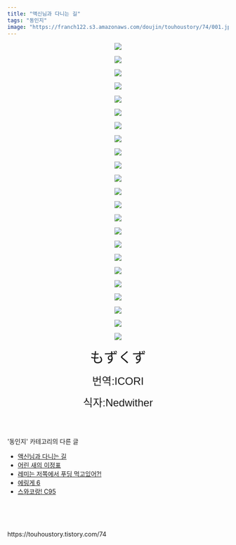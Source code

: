 ```yaml
---
title: "액신님과 다니는 길"
tags: "동인지"
image: "https://franch122.s3.amazonaws.com/doujin/touhoustory/74/001.jpg"
---
```

<div class="article">
<div class="article">
<p style="text-align: center; clear: none; float: none;"><span class="imageblock" style="display:inline-block;width:960px;;height:auto;max-width:100%"><span data-lightbox="lightbox" data-url="https://t1.daumcdn.net/cfile/tistory/999F85355C96787D06?download"><img src="{{ site.imgserver4 }}/touhoustory/74/001.jpg"/></span></span></p><p style="text-align: center; clear: none; float: none;"><span class="imageblock" style="display:inline-block;width:960px;;height:auto;max-width:100%"><span data-lightbox="lightbox" data-url="https://t1.daumcdn.net/cfile/tistory/99AD34355C96787F04?download"><img src="{{ site.imgserver4 }}/touhoustory/74/002.jpg"/></span></span></p><p style="text-align: center; clear: none; float: none;"><span class="imageblock" style="display:inline-block;width:960px;;height:auto;max-width:100%"><span data-lightbox="lightbox" data-url="https://t1.daumcdn.net/cfile/tistory/999FFF355C96788005?download"><img src="{{ site.imgserver4 }}/touhoustory/74/003.jpg"/></span></span></p><p style="text-align: center; clear: none; float: none;"><span class="imageblock" style="display:inline-block;width:960px;;height:auto;max-width:100%"><span data-lightbox="lightbox" data-url="https://t1.daumcdn.net/cfile/tistory/99A00D355C96788205?download"><img src="{{ site.imgserver4 }}/touhoustory/74/004.jpg"/></span></span></p><p style="text-align: center; clear: none; float: none;"><span class="imageblock" style="display:inline-block;width:960px;;height:auto;max-width:100%"><span data-lightbox="lightbox" data-url="https://t1.daumcdn.net/cfile/tistory/99A718355C96788304?download"><img src="{{ site.imgserver4 }}/touhoustory/74/005.jpg"/></span></span></p><p style="text-align: center; clear: none; float: none;"><span class="imageblock" style="display:inline-block;width:960px;;height:auto;max-width:100%"><span data-lightbox="lightbox" data-url="https://t1.daumcdn.net/cfile/tistory/99A01E355C96788505?download"><img src="{{ site.imgserver4 }}/touhoustory/74/006.jpg"/></span></span></p><p style="text-align: center; clear: none; float: none;"><span class="imageblock" style="display:inline-block;width:960px;;height:auto;max-width:100%"><span data-lightbox="lightbox" data-url="https://t1.daumcdn.net/cfile/tistory/99A084355C96788605?download"><img src="{{ site.imgserver4 }}/touhoustory/74/007.jpg"/></span></span></p><p style="text-align: center; clear: none; float: none;"><span class="imageblock" style="display:inline-block;width:960px;;height:auto;max-width:100%"><span data-lightbox="lightbox" data-url="https://t1.daumcdn.net/cfile/tistory/999ADE3F5C96788807?download"><img src="{{ site.imgserver4 }}/touhoustory/74/008.jpg"/></span></span></p><p style="text-align: center; clear: none; float: none;"><span class="imageblock" style="display:inline-block;width:960px;;height:auto;max-width:100%"><span data-lightbox="lightbox" data-url="https://t1.daumcdn.net/cfile/tistory/999AE23F5C96788907?download"><img src="{{ site.imgserver4 }}/touhoustory/74/009.jpg"/></span></span></p><p style="text-align: center; clear: none; float: none;"><span class="imageblock" style="display:inline-block;width:960px;;height:auto;max-width:100%"><span data-lightbox="lightbox" data-url="https://t1.daumcdn.net/cfile/tistory/999AF83F5C96788A07?download"><img src="{{ site.imgserver4 }}/touhoustory/74/010.jpg"/></span></span></p><p style="text-align: center; clear: none; float: none;"><span class="imageblock" style="display:inline-block;width:960px;;height:auto;max-width:100%"><span data-lightbox="lightbox" data-url="https://t1.daumcdn.net/cfile/tistory/9999D53F5C96788C07?download"><img src="{{ site.imgserver4 }}/touhoustory/74/011.jpg"/></span></span></p><p style="text-align: center; clear: none; float: none;"><span class="imageblock" style="display:inline-block;width:960px;;height:auto;max-width:100%"><span data-lightbox="lightbox" data-url="https://t1.daumcdn.net/cfile/tistory/999B3D3F5C96788D07?download"><img src="{{ site.imgserver4 }}/touhoustory/74/012.jpg"/></span></span></p><p style="text-align: center; clear: none; float: none;"><span class="imageblock" style="display:inline-block;width:960px;;height:auto;max-width:100%"><span data-lightbox="lightbox" data-url="https://t1.daumcdn.net/cfile/tistory/999BA53F5C96788E07?download"><img src="{{ site.imgserver4 }}/touhoustory/74/013.jpg"/></span></span></p><p style="text-align: center; clear: none; float: none;"><span class="imageblock" style="display:inline-block;width:960px;;height:auto;max-width:100%"><span data-lightbox="lightbox" data-url="https://t1.daumcdn.net/cfile/tistory/999B4E3F5C96789007?download"><img src="{{ site.imgserver4 }}/touhoustory/74/014.jpg"/></span></span></p><p style="text-align: center; clear: none; float: none;"><span class="imageblock" style="display:inline-block;width:960px;;height:auto;max-width:100%"><span data-lightbox="lightbox" data-url="https://t1.daumcdn.net/cfile/tistory/9928463C5C96789104?download"><img src="{{ site.imgserver4 }}/touhoustory/74/015.jpg"/></span></span></p><p style="text-align: center; clear: none; float: none;"><span class="imageblock" style="display:inline-block;width:960px;;height:auto;max-width:100%"><span data-lightbox="lightbox" data-url="https://t1.daumcdn.net/cfile/tistory/99287C3C5C96789204?download"><img src="{{ site.imgserver4 }}/touhoustory/74/016.jpg"/></span></span></p><p style="text-align: center; clear: none; float: none;"><span class="imageblock" style="display:inline-block;width:960px;;height:auto;max-width:100%"><span data-lightbox="lightbox" data-url="https://t1.daumcdn.net/cfile/tistory/9928A03C5C96789404?download"><img src="{{ site.imgserver4 }}/touhoustory/74/017.jpg"/></span></span></p><p style="text-align: center; clear: none; float: none;"><span class="imageblock" style="display:inline-block;width:960px;;height:auto;max-width:100%"><span data-lightbox="lightbox" data-url="https://t1.daumcdn.net/cfile/tistory/9928FA3C5C96789504?download"><img src="{{ site.imgserver4 }}/touhoustory/74/018.jpg"/></span></span></p><p style="text-align: center; clear: none; float: none;"><span class="imageblock" style="display:inline-block;width:960px;;height:auto;max-width:100%"><span data-lightbox="lightbox" data-url="https://t1.daumcdn.net/cfile/tistory/991B213C5C96789705?download"><img src="{{ site.imgserver4 }}/touhoustory/74/019.jpg"/></span></span></p><p style="text-align: center; clear: none; float: none;"><span class="imageblock" style="display:inline-block;width:960px;;height:auto;max-width:100%"><span data-lightbox="lightbox" data-url="https://t1.daumcdn.net/cfile/tistory/991B4B3C5C96789805?download"><img src="{{ site.imgserver4 }}/touhoustory/74/020.jpg"/></span></span></p><p style="text-align: center; clear: none; float: none;"><span class="imageblock" style="display:inline-block;width:960px;;height:auto;max-width:100%"><span data-lightbox="lightbox" data-url="https://t1.daumcdn.net/cfile/tistory/991B953C5C96789805?download"><img src="{{ site.imgserver4 }}/touhoustory/74/021.jpg"/></span></span></p><p style="text-align: center; clear: none; float: none;"><span class="imageblock" style="display:inline-block;width:960px;;height:auto;max-width:100%"><span data-lightbox="lightbox" data-url="https://t1.daumcdn.net/cfile/tistory/9958EC3B5C96789904?download"><img src="{{ site.imgserver4 }}/touhoustory/74/022.jpg"/></span></span></p><p style="text-align: center; clear: none; float: none;"><span class="imageblock" style="display:inline-block;width:960px;;height:auto;max-width:100%"><span data-lightbox="lightbox" data-url="https://t1.daumcdn.net/cfile/tistory/99516A3B5C96789B05?download"><img src="{{ site.imgserver4 }}/touhoustory/74/023.jpg"/></span></span></p><p style="text-align: center;"><span style='font-family: "맑은 고딕", sans-serif; font-size: 18pt;'></span><span style='font-family: "맑은 고딕", sans-serif; font-size: 24pt;'>もずくず</span></p><p style="text-align: center;"><span style='font-size: 18pt; font-family: "맑은 고딕", sans-serif;'>번역:ICORI</span></p><p style="text-align: center;"><span style='font-size: 18pt; font-family: "맑은 고딕", sans-serif;'>식자:Nedwither</span></p>
</div></div><br/>
<div class="tagTrail">
</div><br/>
<div class="another">
<p>'동인지' 카테고리의 다른 글</p>
<ul>
<li><a href="/touhoustory_74">액신님과 다니는 길</a></li>
<li><a href="/touhoustory_73">어린 새의 이정표</a></li>
<li><a href="/touhoustory_71">레미는 저쪽에서 푸딩 먹고있어?!</a></li>
<li><a href="/touhoustory_70">에링게 6</a></li>
<li><a href="/touhoustory_69">스와코랑! C95</a></li>
</ul>
</div><br/>
<div class="cb_lstcomment">
</div><br/>
<br/>
<p id="refer">https://touhoustory.tistory.com/74</p>
<br/>
